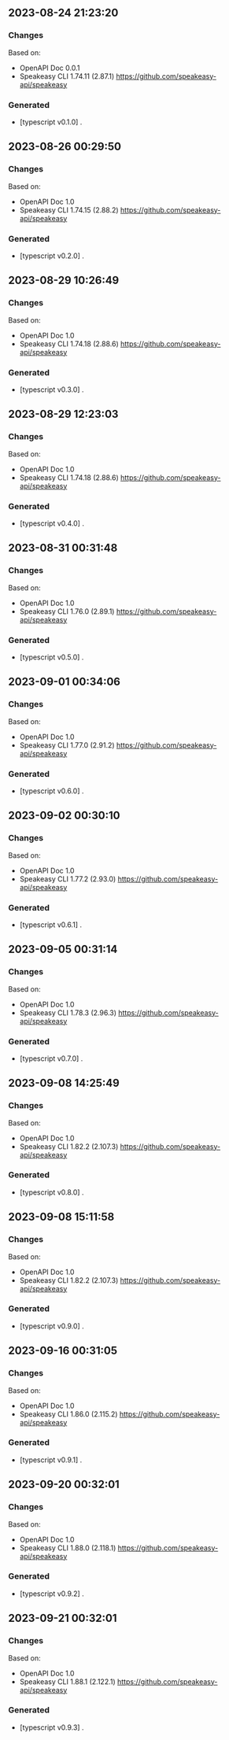 

## 2023-08-24 21:23:20
### Changes
Based on:
- OpenAPI Doc 0.0.1 
- Speakeasy CLI 1.74.11 (2.87.1) https://github.com/speakeasy-api/speakeasy
### Generated
- [typescript v0.1.0] .

## 2023-08-26 00:29:50
### Changes
Based on:
- OpenAPI Doc 1.0 
- Speakeasy CLI 1.74.15 (2.88.2) https://github.com/speakeasy-api/speakeasy
### Generated
- [typescript v0.2.0] .

## 2023-08-29 10:26:49
### Changes
Based on:
- OpenAPI Doc 1.0 
- Speakeasy CLI 1.74.18 (2.88.6) https://github.com/speakeasy-api/speakeasy
### Generated
- [typescript v0.3.0] .

## 2023-08-29 12:23:03
### Changes
Based on:
- OpenAPI Doc 1.0 
- Speakeasy CLI 1.74.18 (2.88.6) https://github.com/speakeasy-api/speakeasy
### Generated
- [typescript v0.4.0] .

## 2023-08-31 00:31:48
### Changes
Based on:
- OpenAPI Doc 1.0 
- Speakeasy CLI 1.76.0 (2.89.1) https://github.com/speakeasy-api/speakeasy
### Generated
- [typescript v0.5.0] .

## 2023-09-01 00:34:06
### Changes
Based on:
- OpenAPI Doc 1.0 
- Speakeasy CLI 1.77.0 (2.91.2) https://github.com/speakeasy-api/speakeasy
### Generated
- [typescript v0.6.0] .

## 2023-09-02 00:30:10
### Changes
Based on:
- OpenAPI Doc 1.0 
- Speakeasy CLI 1.77.2 (2.93.0) https://github.com/speakeasy-api/speakeasy
### Generated
- [typescript v0.6.1] .

## 2023-09-05 00:31:14
### Changes
Based on:
- OpenAPI Doc 1.0 
- Speakeasy CLI 1.78.3 (2.96.3) https://github.com/speakeasy-api/speakeasy
### Generated
- [typescript v0.7.0] .

## 2023-09-08 14:25:49
### Changes
Based on:
- OpenAPI Doc 1.0 
- Speakeasy CLI 1.82.2 (2.107.3) https://github.com/speakeasy-api/speakeasy
### Generated
- [typescript v0.8.0] .

## 2023-09-08 15:11:58
### Changes
Based on:
- OpenAPI Doc 1.0 
- Speakeasy CLI 1.82.2 (2.107.3) https://github.com/speakeasy-api/speakeasy
### Generated
- [typescript v0.9.0] .

## 2023-09-16 00:31:05
### Changes
Based on:
- OpenAPI Doc 1.0 
- Speakeasy CLI 1.86.0 (2.115.2) https://github.com/speakeasy-api/speakeasy
### Generated
- [typescript v0.9.1] .

## 2023-09-20 00:32:01
### Changes
Based on:
- OpenAPI Doc 1.0 
- Speakeasy CLI 1.88.0 (2.118.1) https://github.com/speakeasy-api/speakeasy
### Generated
- [typescript v0.9.2] .

## 2023-09-21 00:32:01
### Changes
Based on:
- OpenAPI Doc 1.0 
- Speakeasy CLI 1.88.1 (2.122.1) https://github.com/speakeasy-api/speakeasy
### Generated
- [typescript v0.9.3] .
